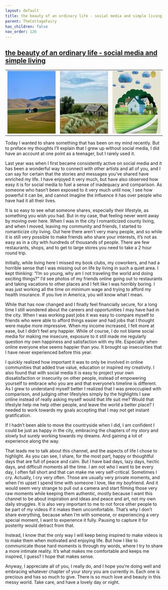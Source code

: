 ```yaml
---
layout: default
title: the beauty of an ordinary life - social media and simple living
parent: TheCottageFairy
has_children: false
nav_order: 126
---
```


## [the beauty of an ordinary life - social media and simple living](https://www.youtube.com/watch?v=7H3D-6nj_dY)

<div>
<table align="center">
	<tr>
		<td align="center">
			<img src="../../posters/the_beauty_of_an_ordinary_life_-_social_media_and_simple_living-[7H3D-6nj_dY]/generated_00.png" height="200" width="200"/>
		</td>
		<td align="center">
			<img src="../../posters/the_beauty_of_an_ordinary_life_-_social_media_and_simple_living-[7H3D-6nj_dY]/generated_01.png" height="200" width="200"/>
		</td>
		<td align="center">
			<img src="../../posters/the_beauty_of_an_ordinary_life_-_social_media_and_simple_living-[7H3D-6nj_dY]/generated_02.png" height="200" width="200"/>
		</td>
	</tr>
</table>
</div>

Today I wanted to share something that has been on my mind recently. But to preface my thoughts I’ll explain that I grew up without social media, I did have an account at one point as a teenager, but I rarely used it.

Last year was when I first became consistently active on social media and it has been a wonderful way to connect with other artists and all of you, and I can say for certain that the stories and messages you’ve shared have enriched my life. I have enjoyed it very much, but have also observed how easy it is for social media to fuel a sense of inadequacy and comparison. As someone who hasn’t been exposed to it very much until now, I see how powerful it can be, and cannot imagine the influence it has over people who have had it all their lives.

It is so easy to see what someone shares, especially their lifestyle, as something you wish you had. But in my case, that feeling never went away by moving over here. When I was in the city I romanticized county living, and when I moved, leaving my community and friends, I started to romanticize city living. Out here there aren’t very many people, and so while it is still very possible to make friends who share your interests, it’s not as easy as in a city with hundreds of thousands of people. There are few restaurants, shops, and to get to large stores you need to take a 2 hour round trip.

Initially, while living here I missed my book clubs, my coworkers, and had a horrible sense that I was missing out on life by living in such a quiet area. I kept thinking: “I’m so young, why am I not traveling the world and doing exciting things?” I’d see photos of my friends online going out to restaurants and taking vacations to other places and I felt like I was horribly boring. I was just working all the time on minimum wage and trying to afford my health insurance. If you live in America, you will know what I mean.

While that has now changed and I finally feel financially secure, for a long time I still wondered about the careers and opportunities I may have had in the city. When I was working past jobs it was easy to compare myself to friends who were able to afford things easier and had jobs that I thought were maybe more impressive. When my income increased, I felt more at ease, but I didn’t feel any happier. While of course, I do not blame social media for making me insecure, exposure to it still made me regularly question my own happiness and satisfaction with my life. Especially when online everyone else seems happier than you. It brought up insecurities that I have never experienced before this year.

I quickly realized how important it was to only be involved in online communities that added true value, education or inspired my creativity. I also found that with social media it is easy to project your own dissatisfaction or insecurity on other people, instead of empowering yourself to embrace who you are and that everyone’s timeline is different. As I grew to understand myself better I realized that I was preoccupied with comparison, and judging other lifestyles simply by the highlights I saw online instead of really asking myself would that life suit me? Would that lifestyle help me help other people, and leave the world a better place? I needed to work towards my goals accepting that I may not get instant gratification.

If I hadn’t been able to move the countryside when I did, I am confident I could be just as happy in the city, embracing the chapters of my story and slowly but surely working towards my dreams. And gaining a lot of experience along the way.

That leads me to talk about this channel, and the aspects of life I chose to highlight. As you can see, I share, for the most part, happy or thoughtful days that are full of peace and calm. But I have bad days, lazy days, hectic days, and difficult moments all the time. I am not who I want to be every day, I often fall short and that can make me very self-critical. Sometimes I cry. Actually, I cry very often. Those are usually very private moments, and when I’m upset I spend time with someone I love, like my boyfriend. And it would seem very strange to pull out a camera and start filming those very raw moments while keeping them authentic, mostly because I want this channel to be about inspiration and ideas and peace and art, not my own daily struggles. It is also very important to me to not force other people to be part of my videos if it makes them uncomfortable. That’s why I don’t share everything, because when I’m with someone, or experiencing a very special moment, I want to experience it fully. Pausing to capture it for posterity would detract from that.

Instead, I know that the only way I will keep being inspired to make videos is to make them when motivated and enjoying life. But how I like to communicate those hard moments is through my words, where I try to share a more intimate reality. It’s what makes me comfortable and keeps me inspired, I guess? I hope that makes sense.

Anyway, I appreciate all of you, I really do, and I hope you’re doing well and embracing whatever chapter of your story you are currently in. Each one is precious and has so much to give. There is so much love and beauty in this messy world. Take care, and have a lovely day or night.